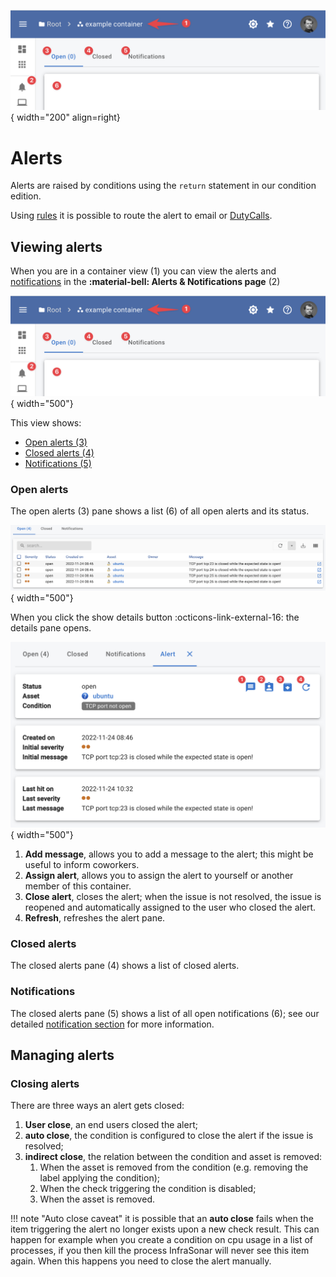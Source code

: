 ![Alerts](../images/application_alerts.png){ width="200" align=right}

# Alerts

Alerts are raised by conditions using the `return` statement in our condition edition.

Using [rules](rules.md) it is possible to route the alert to email or [DutyCalls](https://dutycalls.me).

## Viewing alerts

When you are in a container view (1) you can view the alerts and [notifications](notifications.md) in the **:material-bell: Alerts & Notifications page** (2)<br>

![Alerts and notfications](../images/application_alerts.png){ width="500"}

This view shows:

* [Open alerts (3)](alerts.md#open-alerts) 
* [Closed alerts (4)](#closed-alerts)
* [Notifications (5)](#notifications)

### Open alerts

The open alerts (3) pane shows a list (6) of all open alerts and its status.

![Alerts open](../images/application_alerts_open.png){ width="500"}

When you click the show details button :octicons-link-external-16: the details pane opens.

![Alerts details](../images/application_alerts_details.png){ width="500"}

1. **Add message**, allows you to add a message to the alert; this might be useful to inform coworkers.
2. **Assign alert**, allows you to assign the alert to yourself or another member of this container.
3. **Close alert**, closes the alert; when the issue is not resolved, the issue is reopened and automatically assigned to the user who closed the alert.
4. **Refresh**, refreshes the alert pane.

### Closed alerts

The closed alerts pane (4) shows a list of closed alerts.

### Notifications

The closed alerts pane (5) shows a list of all open notifications (6); see our detailed [notification section](notifications.md) for more information.

## Managing alerts

### Closing alerts

There are three ways an alert gets closed:

1. **User close**, an end users closed the alert;
2. **auto close**, the condition is configured to close the alert if the issue is resolved;
3. **indirect close**, the relation between the condition and asset is removed:
    1. When the asset is removed from the condition (e.g. removing the label applying the condition);
    2. When the check triggering the condition is disabled;
    3. When the asset is removed.

!!! note "Auto close caveat"
    it is possible that an **auto close** fails when the item triggering the alert no longer exists upon a new check result.
    This can happen for example when you create a condition on cpu usage in a list of processes, if you then kill the process InfraSonar will never see this item again. When this happens you need to close the alert manually.